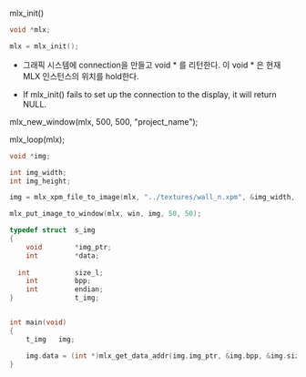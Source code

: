 mlx_init()

```c
void *mlx;

mlx = mlx_init();
```



- 그래픽 시스템에 connection을 만들고 void * 를 리턴한다. 이 void * 은 현재 MLX 인스턴스의 위치를 hold한다.

- If mlx_init() fails to set up the connection to the display, it will return  NULL.



mlx_new_window(mlx, 500, 500, "project_name");



mlx_loop(mlx);



```c
void *img;

int img_width;
int img_height;

img = mlx_xpm_file_to_image(mlx, "../textures/wall_n.xpm", &img_width, &img_height);

mlx_put_image_to_window(mlx, win, img, 50, 50);

```







```c
typedef struct	s_img
{
	void		*img_ptr;
	int			*data;
	
  int			size_l;
	int			bpp;
	int			endian;
}				t_img;


int main(void)
{
	t_img	img;

	img.data = (int *)mlx_get_data_addr(img.img_ptr, &img.bpp, &img.size_l, &img.endian);
}
```


